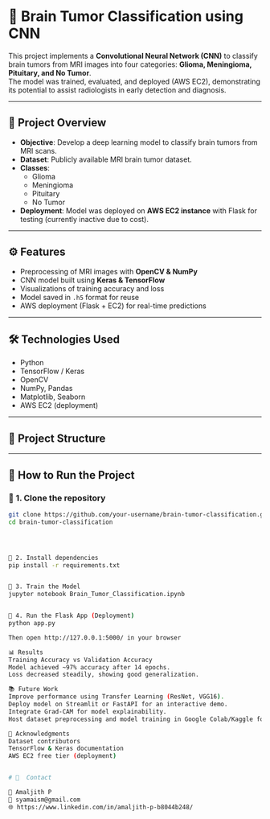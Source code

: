 # 🧠 Brain Tumor Classification using CNN

This project implements a **Convolutional Neural Network (CNN)** to classify brain tumors from MRI images into four categories: **Glioma, Meningioma, Pituitary, and No Tumor**.  
The model was trained, evaluated, and deployed (AWS EC2), demonstrating its potential to assist radiologists in early detection and diagnosis.

---

## 📌 Project Overview
- **Objective**: Develop a deep learning model to classify brain tumors from MRI scans.  
- **Dataset**: Publicly available MRI brain tumor dataset.  
- **Classes**:
  - Glioma  
  - Meningioma  
  - Pituitary  
  - No Tumor  
- **Deployment**: Model was deployed on **AWS EC2 instance** with Flask for testing (currently inactive due to cost).  

---

## ⚙️ Features
- Preprocessing of MRI images with **OpenCV & NumPy**  
- CNN model built using **Keras & TensorFlow**  
- Visualizations of training accuracy and loss  
- Model saved in `.h5` format for reuse  
- AWS deployment (Flask + EC2) for real-time predictions  

---

## 🛠️ Technologies Used
- Python  
- TensorFlow / Keras  
- OpenCV  
- NumPy, Pandas  
- Matplotlib, Seaborn  
- AWS EC2 (deployment)  

---

## 📂 Project Structure




---

## 🚀 How to Run the Project

### 🔹 1. Clone the repository
```bash
git clone https://github.com/your-username/brain-tumor-classification.git
cd brain-tumor-classification




🔹 2. Install dependencies
pip install -r requirements.txt


🔹 3. Train the Model
jupyter notebook Brain_Tumor_Classification.ipynb


🔹 4. Run the Flask App (Deployment)
python app.py

Then open http://127.0.0.1:5000/ in your browser

📊 Results
Training Accuracy vs Validation Accuracy
Model achieved ~97% accuracy after 14 epochs.
Loss decreased steadily, showing good generalization.

📚 Future Work
Improve performance using Transfer Learning (ResNet, VGG16).
Deploy model on Streamlit or FastAPI for an interactive demo.
Integrate Grad-CAM for model explainability.
Host dataset preprocessing and model training in Google Colab/Kaggle for reproducibility.

🙌 Acknowledgments
Dataset contributors
TensorFlow & Keras documentation
AWS EC2 free tier (deployment)


# 📧  Contact

👤 Amaljith P
📩 syamaism@gmail.com
🌐 https://www.linkedin.com/in/amaljith-p-b8044b248/

